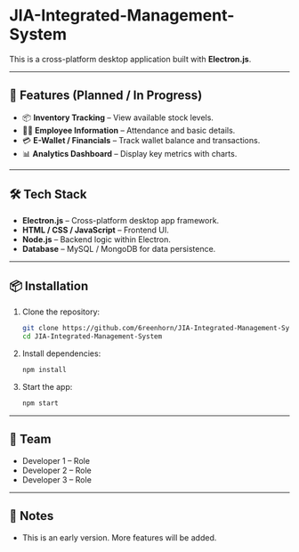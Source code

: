 # JIA-Integrated-Management-System

This is a cross-platform desktop application built with **Electron.js**.  

---

## 🚀 Features (Planned / In Progress)
- 📦 **Inventory Tracking** – View available stock levels.
- 👨‍💼 **Employee Information** – Attendance and basic details.
- 💳 **E-Wallet / Financials** – Track wallet balance and transactions.
- 📊 **Analytics Dashboard** – Display key metrics with charts.

---

## 🛠️ Tech Stack
- **Electron.js** – Cross-platform desktop app framework.
- **HTML / CSS / JavaScript** – Frontend UI.
- **Node.js** – Backend logic within Electron.
- **Database** – MySQL / MongoDB for data persistence.

---

## 📦 Installation
1. Clone the repository:
   ```bash
   git clone https://github.com/6reenhorn/JIA-Integrated-Management-System.git
   cd JIA-Integrated-Management-System
    ````

2. Install dependencies:

   ```bash
   npm install
   ```

3. Start the app:

   ```bash
   npm start
   ```

---

## 👥 Team

* Developer 1 – Role
* Developer 2 – Role
* Developer 3 – Role

---

## 📌 Notes

* This is an early version. More features will be added.
